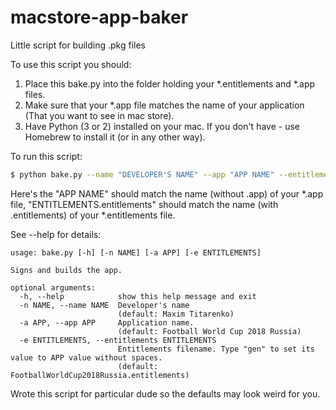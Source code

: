# macstore-app-baker
Little script for building .pkg files

To use this script you should:

1. Place this bake.py into the folder holding your *.entitlements and *.app files.
2. Make sure that your *.app file matches the name of your application (That you want to see in mac store).
3. Have Python (3 or 2) installed on your mac. If you don't have - use Homebrew to install it (or in any other way).

To run this script:

```bash
$ python bake.py --name "DEVELOPER'S NAME" --app "APP NAME" --entitlements "ENTITLEMENTS.entitlements"
```
Here's the "APP NAME" should match the name (without .app) of your *.app file,
"ENTITLEMENTS.entitlements" should match the name (with .entitlements) of your *.entitlements file.

See --help for details:

```
usage: bake.py [-h] [-n NAME] [-a APP] [-e ENTITLEMENTS]

Signs and builds the app.

optional arguments:
  -h, --help            show this help message and exit
  -n NAME, --name NAME  Developer's name 
                        (default: Maxim Titarenko)
  -a APP, --app APP     Application name. 
                        (default: Football World Cup 2018 Russia)
  -e ENTITLEMENTS, --entitlements ENTITLEMENTS
                        Entitlements filename. Type "gen" to set its value to APP value without spaces. 
                        (default: FootballWorldCup2018Russia.entitlements)
```

Wrote this script for particular dude so the defaults may look weird for you.
